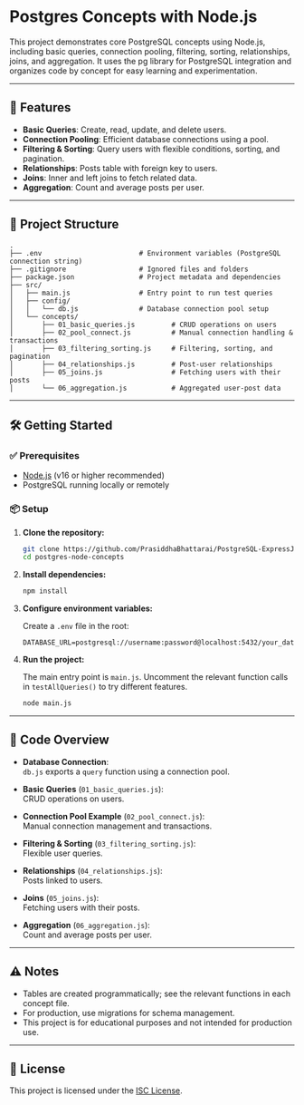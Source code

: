 # Postgres Concepts with Node.js

This project demonstrates core PostgreSQL concepts using Node.js, including basic queries, connection pooling, filtering, sorting, relationships, joins, and aggregation. It uses the pg library for PostgreSQL integration and organizes code by concept for easy learning and experimentation.

---

## 🚀 Features

- **Basic Queries**: Create, read, update, and delete users.
- **Connection Pooling**: Efficient database connections using a pool.
- **Filtering & Sorting**: Query users with flexible conditions, sorting, and pagination.
- **Relationships**: Posts table with foreign key to users.
- **Joins**: Inner and left joins to fetch related data.
- **Aggregation**: Count and average posts per user.

---

## 📁 Project Structure

```
.
├── .env                        # Environment variables (PostgreSQL connection string)
├── .gitignore                  # Ignored files and folders
├── package.json                # Project metadata and dependencies
├── src/
│   ├── main.js                 # Entry point to run test queries
│   ├── config/
│   │   └── db.js               # Database connection pool setup
│   └── concepts/
│       ├── 01_basic_queries.js         # CRUD operations on users
│       ├── 02_pool_connect.js          # Manual connection handling & transactions
│       ├── 03_filtering_sorting.js     # Filtering, sorting, and pagination
│       ├── 04_relationships.js         # Post-user relationships
│       ├── 05_joins.js                 # Fetching users with their posts
│       └── 06_aggregation.js           # Aggregated user-post data
```

---

## 🛠 Getting Started

### ✅ Prerequisites

- [Node.js](https://nodejs.org/) (v16 or higher recommended)
- PostgreSQL running locally or remotely

### 📦 Setup

1. **Clone the repository:**

   ```bash
   git clone https://github.com/PrasiddhaBhattarai/PostgreSQL-ExpressJS.git
   cd postgres-node-concepts
   ```

2. **Install dependencies:**

   ```bash
   npm install
   ```

3. **Configure environment variables:**

   Create a `.env` file in the root:

   ```env
   DATABASE_URL=postgresql://username:password@localhost:5432/your_database_name
   ```

4. **Run the project:**

   The main entry point is `main.js`. Uncomment the relevant function calls in `testAllQueries()` to try different features.

   ```bash
   node main.js
   ```

---

## 🧠 Code Overview

- **Database Connection**:  
  `db.js` exports a `query` function using a connection pool.

- **Basic Queries** (`01_basic_queries.js`):  
  CRUD operations on users.

- **Connection Pool Example** (`02_pool_connect.js`):  
  Manual connection management and transactions.

- **Filtering & Sorting** (`03_filtering_sorting.js`):  
  Flexible user queries.

- **Relationships** (`04_relationships.js`):  
  Posts linked to users.

- **Joins** (`05_joins.js`):  
  Fetching users with their posts.

- **Aggregation** (`06_aggregation.js`):  
  Count and average posts per user.

---

## ⚠️ Notes

- Tables are created programmatically; see the relevant functions in each concept file.
- For production, use migrations for schema management.
- This project is for educational purposes and not intended for production use.

---

## 📄 License

This project is licensed under the [ISC License](https://opensource.org/licenses/ISC).
